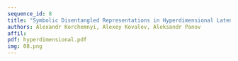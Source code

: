 ```yaml
---
sequence_id: 8
title: "Symbolic Disentangled Representations in Hyperdimensional Latent Space"
authors: Alexandr Korchemnyi, Alexey Kovalev, Aleksandr Panov
affil: 
pdf: hyperdimensional.pdf
img: 08.png
---
```

